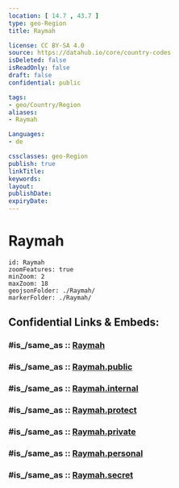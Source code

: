 ```yaml
---
location: [ 14.7 , 43.7 ] 
type: geo-Region
title: Raymah

license: CC BY-SA 4.0
source: https://datahub.io/core/country-codes
isDeleted: false
isReadOnly: false
draft: false
confidential: public

tags:
- geo/Country/Region
aliases:
- Raymah

Languages:
- de

cssclasses: geo-Region
publish: true
linkTitle: 
keywords: 
layout: 
publishDate: 
expiryDate: 
---
```


# Raymah

```leaflet
id: Raymah
zoomFeatures: true 
minZoom: 2 
maxZoom: 18
geojsonFolder: ./Raymah/
markerFolder: ./Raymah/
```


## Confidential Links & Embeds: 

### #is_/same_as :: [Raymah](/_Standards/Earth/Continent/Asia/Asia~West/Yemen~Republic/governorates~Yemen/Raymah.md) 

### #is_/same_as :: [Raymah.public](/_public/Earth/Continent/Asia/Asia~West/Yemen~Republic/governorates~Yemen/Raymah.public.md) 

### #is_/same_as :: [Raymah.internal](/_internal/Earth/Continent/Asia/Asia~West/Yemen~Republic/governorates~Yemen/Raymah.internal.md) 

### #is_/same_as :: [Raymah.protect](/_protect/Earth/Continent/Asia/Asia~West/Yemen~Republic/governorates~Yemen/Raymah.protect.md) 

### #is_/same_as :: [Raymah.private](/_private/Earth/Continent/Asia/Asia~West/Yemen~Republic/governorates~Yemen/Raymah.private.md) 

### #is_/same_as :: [Raymah.personal](/_personal/Earth/Continent/Asia/Asia~West/Yemen~Republic/governorates~Yemen/Raymah.personal.md) 

### #is_/same_as :: [Raymah.secret](/_secret/Earth/Continent/Asia/Asia~West/Yemen~Republic/governorates~Yemen/Raymah.secret.md)

